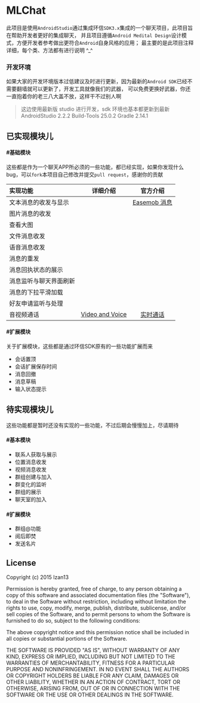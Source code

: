 MLChat
======
此项目是使用`AndroidStudio`通过集成环信`SDK3.x`集成的一个聊天项目，此项目旨在帮助开发者更好的集成聊天，
并且项目遵循`Android Medital Design`设计模式，方便开发者参考做出更符合`Android`自身风格的应用；
最主要的是此项目注释详细，每个类、方法都有进行说明 ^_^

### 开发环境
如果大家的开发环境版本过低建议及时进行更新，因为最新的`Android SDK`已经不需要翻墙就可以更新了，开发工具就像我们的武器，
可以免费更换好武器，你还一直抱着你的老三八大盖不放，这样干不过别人啊

>这边使用最新版 studio 进行开发，sdk 环境也基本都更新到最新
    AndroidStudio 2.2.2
    Build-Tools 25.0.2
    Gradle 2.14.1

已实现模块儿
-----------------
#### #基础模块

这些都是作为一个聊天APP所必须的一些功能，都已经实现，如果你发现什么bug，可以`fork`本项目自己修改并提交`pull request`，感谢你的贡献

| 实现功能            | 详细介绍        | 官方介绍            |
|:-------------------|:--------------:|:------------------:|
| 文本消息的收发与显示  |         | [Easemob 消息](http://docs.easemob.com/start/200androidcleintintegration/50singlechat)
| 图片消息的收发       |  |
| 查看大图            |  | 
| 文件消息收发         |  | 
| 语音消息收发         |  | 
| 消息的重发           |  | 
| 消息回执状态的展示    |  | 
| 消息监听与聊天界面刷新 |  | 
| 消息的下拉平滑加载    |  |
| 好友申请监听与处理    |  | 
| 音视频通话           | [Video and Voice](/wiki/VideoAndVoice) | [实时通话](http://docs.easemob.com/start/200androidcleintintegration/90realtimeaudio)


#### #扩展模块

关于扩展模块，这些都是通过环信SDK原有的一些功能扩展而来

- 会话置顶
- 会话扩展保存时间
- 消息回撤
- 消息草稿
- 输入状态提示


待实现模块儿
------
这些功能都是暂时还没有实现的一些功能，不过后期会慢慢加上，尽请期待

#### #基本模块
- 联系人获取与展示
- 位置消息收发
- 视频消息收发
- 群组创建与加入
- 群变化的监听
- 群组的展示
- 聊天室的加入

#### #扩展模块
- 群组@功能
- 阅后即焚
- 发送名片

License
---------

Copyright (c) 2015 lzan13

Permission is hereby granted, free of charge, to any person obtaining a copy of this software and associated documentation files (the "Software"), to deal in the Software without restriction, including without limitation the rights to use, copy, modify, merge, publish, distribute, sublicense, and/or sell copies of the Software, and to permit persons to whom the Software is furnished to do so, subject to the following conditions:

The above copyright notice and this permission notice shall be included in all copies or substantial portions of the Software.

THE SOFTWARE IS PROVIDED "AS IS", WITHOUT WARRANTY OF ANY KIND, EXPRESS OR IMPLIED, INCLUDING BUT NOT LIMITED TO THE WARRANTIES OF MERCHANTABILITY, FITNESS FOR A PARTICULAR PURPOSE AND NONINFRINGEMENT. IN NO EVENT SHALL THE AUTHORS OR COPYRIGHT HOLDERS BE LIABLE FOR ANY CLAIM, DAMAGES OR OTHER LIABILITY, WHETHER IN AN ACTION OF CONTRACT, TORT OR OTHERWISE, ARISING FROM, OUT OF OR IN CONNECTION WITH THE SOFTWARE OR THE USE OR OTHER DEALINGS IN THE SOFTWARE.
